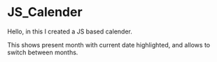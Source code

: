 # JS_Calender

Hello, in this I created a JS based calender.

This shows present month with current date highlighted, and allows to switch between months.
